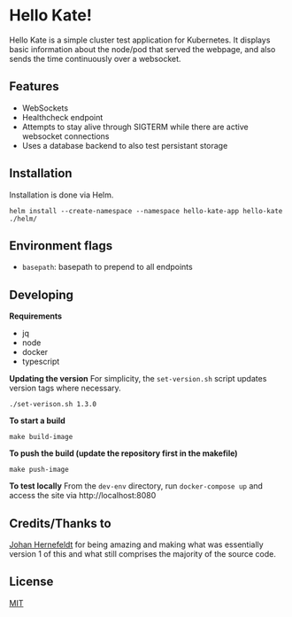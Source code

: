 
# Hello Kate!
Hello Kate is a simple cluster test application for Kubernetes. It displays basic information about the node/pod that served the webpage, and also sends the time continuously over a websocket.

## Features

- WebSockets
- Healthcheck endpoint
- Attempts to stay alive through SIGTERM while there are active websocket connections
- Uses a database backend to also test persistant storage

## Installation
Installation is done via Helm.

```
helm install --create-namespace --namespace hello-kate-app hello-kate ./helm/
```

## Environment flags
- `basepath`: basepath to prepend to all endpoints

## Developing

**Requirements**
- jq
- node
- docker
- typescript

**Updating the version**
For simplicity, the `set-version.sh` script updates version tags where necessary.
```
./set-verison.sh 1.3.0
```

**To start a build**
```
make build-image
```

**To push the build (update the repository first in the makefile)**
```
make push-image
```

**To test locally**
From the `dev-env` directory, run `docker-compose up` and access the site via http://localhost:8080

## Credits/Thanks to

[Johan Hernefeldt](https://github.com/presidenten) for being amazing and making what was essentially version 1 of this and what still comprises the majority of the source code.

## License

[MIT](https://choosealicense.com/licenses/mit/)
